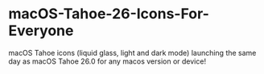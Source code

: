 # macOS-Tahoe-26-Icons-For-Everyone
macOS Tahoe icons (liquid glass, light and dark mode) launching the same day as macOS Tahoe 26.0 for any macos version or device!
